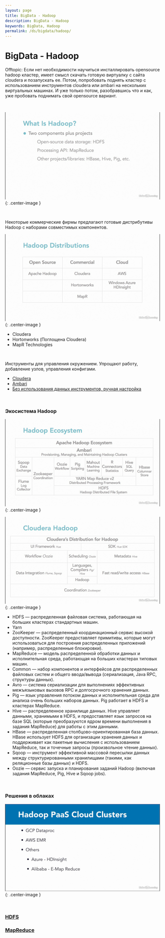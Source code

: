 ```yaml
---
layout: page
title: BigData - Hadoop
description: BigData - Hadoop
keywords: BigData, Hadoop
permalink: /ds/bigdata/hadoop/
---
```


# BigData - Hadoop

Offtopic: Если нет необходимости научиться инсталлировать opensource hadoop кластер, имеет смысл скачать готовую виртуалку с сайта cloudera и позапускать ее. Потом, попробовать поднять кластер с использованием инструментов cloudera или ambari на нескольких виртуальных машинах. И уже только потом, разобравшись что и как, уже пробовать поднимать свой opensource вариант.

<br/>

![BigData - Hadoop](/img/docs/bigdata/hadoop/pic1.png 'BigData - Hadoop'){: .center-image }

<br/>

Некоторые коммерческие фирмы предлагают готовые дистрибутивы Hadoop с наборами совместимых компонентов.

![BigData - Hadoop](/img/docs/bigdata/hadoop/pic2.png 'BigData - Hadoop'){: .center-image }

- Cloudera
- Hortonworks (Поглощена Cloudera)
- MapR Technologies

<br/>

Инструменты для управления окружением. Упрощают работу, добавление узлов, управления конфигами.

- [Cloudera](/ds/bigdata/hadoop/cloudera/)
- [Ambari](/ds/bigdata/hadoop/ambari/)
- [Без использования данных инструментов, ручная настройка](https://javadev.org/bigdata/hadoop/setup/linux/)

<br/>

### Экосистема Hadoop

![BigData - Hadoop](/img/docs/bigdata/hadoop/pic3.png 'BigData - Hadoop'){: .center-image }

![BigData - Hadoop](/img/docs/bigdata/hadoop/pic4.png 'BigData - Hadoop'){: .center-image }

- HDFS — распределенная файловая система, работающая на больших кластерах стандартных машин.
- Yarn
- ZooKeeper — распределенный координационный сервис высокой доступности. ZooKeeper предоставляет примитивы, которые могут использоваться для постро­ения распределенных приложений (например, распределенные блокировки).
- MapReduce — модель распределенной обработки данных и исполнительная среда, работающая на больших кластерах типовых машин.
- Common — набор компонентов и интерфейсов для распределенных файловых сис­тем и общего ввода/вывода (сериализация, Java RPC, структуры данных).
- Avro — система сериализации для выполнениях эффективных межъязыковых вы­зовов RPC и долгосрочного хранения данных.
- Pig — язык управления потоком данных и исполнительная среда для анализа очень больших наборов данных. Pig работает в HDFS и кластерах MapReduce.
- Hive — распределенное хранилище данных. Hive управляет данными, хранимыми в HDFS, и предоставляет язык запросов на базе SQL (которые преобразуются ядром времени выполнения в задания MapReduce) для работы с этим данными.
- HBase — распределенная столбцово-ориентированная база данных. HBase ис­пользует HDFS для организации хранения данных и поддерживает как пакетные вычисления с использованием MapReduce, так и точечные запросы (произвольное чтение данных).
- Sqoop — инструмент эффективной массовой пересылки данных между структури­рованными хранилищами (такими, как реляционные базы данных) и HDFS.
- Oozie — сервис запуска и планирования заданий Hadoop (включая задания MapRe­duce, Pig, Hive и Sqoop jobs).

<br/>

### Решения в облаках

![BigData - Hadoop](/img/docs/bigdata/hadoop/pic5.png 'BigData - Hadoop'){: .center-image }

<br/>

### [HDFS](/ds/bigdata/hadoop/hdfs/)

### [MapReduce](/ds/bigdata/hadoop/mapreduce/)

<!--

<br/>

RDD - Resilient Distributed Dataset

-->
